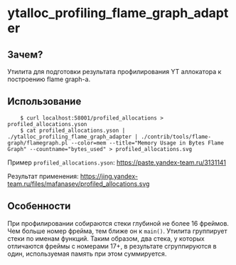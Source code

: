 # ytalloc_profiling_flame_graph_adapter 

## Зачем?
Утилита для подготовки результата профилирования YT аллокатора к построению flame graph-а. 

## Использование

```(bash)
    $ curl localhost:58001/profiled_allocations > profiled_allocations.yson
    $ cat profiled_allocations.yson | ./ytalloc_profiling_flame_graph_adapter | ./contrib/tools/flame-graph/flamegraph.pl --color=mem --title="Memory Usage in Bytes Flame Graph" --countname="bytes_used" > profiled_allocations.svg
```

Пример `profiled_allocations.yson`:  https://paste.yandex-team.ru/3131141

Результат применения: https://jing.yandex-team.ru/files/mafanasev/profiled_allocations.svg 

## Особенности
При профилировании собираются стеки глубиной не более 16 фреймов. Чем больше номер фрейма, тем ближе он к `main()`. Утилита группирует стеки по именам функций. Таким образом, два стека, у которых отличаются фреймы с номерами 17+, в результате сгруппируются в один, используемая память при этом суммируется.